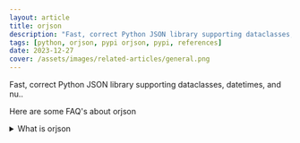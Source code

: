 ```yaml
---
layout: article
title: orjson
description: "Fast, correct Python JSON library supporting dataclasses, datetimes, and nu.."
tags: [python, orjson, pypi orjson, pypi, references]
date: 2023-12-27
cover: /assets/images/related-articles/general.png
---
```


Fast, correct Python JSON library supporting dataclasses, datetimes, and nu..

Here are some FAQ's about orjson
<details>
<summary>What is orjson</summary>
Fast, correct Python JSON library supporting dataclasses, datetimes, and nu..
</details>
